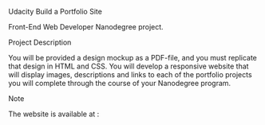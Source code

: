 Udacity Build a Portfolio Site

Front-End Web Developer Nanodegree project.

Project Description

You will be provided a design mockup as a PDF-file, and you must replicate that design in HTML and CSS. You will develop a responsive website that will display images, descriptions and links to each of the portfolio projects you will complete through the course of your Nanodegree program.

Note

The website is available at :
